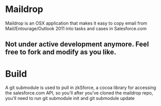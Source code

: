 # Maildrop

Maildrop is an OSX application that makes it easy to copy email from Mail/Entourage/Outlook 2011 into tasks and cases in Salesforce.com

## Not under active development anymore. Feel free to fork and modify as you like.

# Build

A git submodule is used to pull in zkSforce, a cocoa library for accessing the salesforce.com API, so you'll after you've cloned the maildrop repo, you'll need to run git submodule init and git submodule update
